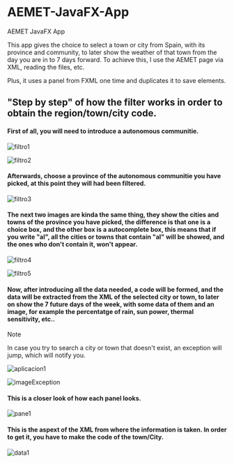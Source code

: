 # AEMET-JavaFX-App
AEMET JavaFX App

This app gives the choice to select a town or city from Spain, with its province and community, to later show the weather of that town from the day you are in to 7 days forward. To achieve this, I use the AEMET page via XML, reading the files, etc.

Plus, it uses a panel from FXML one time and duplicates it to save elements.

## "Step by step" of how the filter works in order to obtain the region/town/city code.

<h4>First of all, you will need to introduce a autonomous communitie.</h4>

![filtro1](https://github.com/user-attachments/assets/d884d3da-8741-404b-8cba-2ac1f8f16f6a)


![filtro2](https://github.com/user-attachments/assets/9e2c136e-d11b-4d6d-aa50-09b9d4d8f971)

<h4>Afterwards, choose a province of the autonomous communitie you have picked, at this point they will had been filtered.</h4>


![filtro3](https://github.com/user-attachments/assets/c0241b21-7eba-4f57-bd03-c5ee40393b54)


<h4>The next two images are kinda the same thing, they show the cities and towns of the province you have picked, the difference is that one is a choice box, and the other box is a autocomplete box, this means that if you write "al", all the cities or towns that contain "al" will be showed, and the ones who don't contain it, won't appear.</h4>

![filtro4](https://github.com/user-attachments/assets/9a3d769f-29a8-4272-8f5c-870a2c8bc62e)

![filtro5](https://github.com/user-attachments/assets/116bd4a1-1da0-4afb-a7bc-9f7815b7fdf3)

<h4>Now, after introducing all the data needed, a code will be formed, and the data will be extracted from the XML of the selected city or town, to later on show the 7 future days of the week, with some data of them and an image, for example the percentatge of rain, sun power, thermal sensitivity, etc..</h4>

> [!NOTE]  
> In case you try to search a city or town that doesn't exist, an exception will jump, which will notify you.

![aplicacion1](https://github.com/user-attachments/assets/2d479c10-cb02-4d7b-85d9-68d2211a79c2)

![imageException](https://github.com/user-attachments/assets/ce4a0d2f-b1b5-4fa6-9d5f-03532d18e732)

<h4>This is a closer look of how each panel looks.</h4>

![pane1](https://github.com/user-attachments/assets/a7936631-4042-43c9-b04b-19aeeab62263)

<h4>This is the aspext of the XML from where the information is taken. In order to get it, you have to make the code of the town/City.</h4>

![data1](https://github.com/user-attachments/assets/653c936a-da96-435b-92af-9ce2bb1d7e12)
